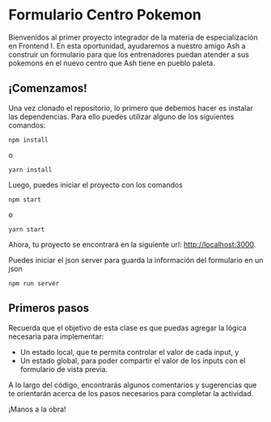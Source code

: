 # Formulario Centro Pokemon

Bienvenidos al primer proyecto integrador de la materia de especialización en
Frontend I. En esta oportunidad, ayudaremos a nuestro amigo Ash a construir un
formulario para que los entrenadores puedan atender a sus pokemons en el nuevo centro
que Ash tiene en pueblo paleta.

## ¡Comenzamos!

Una vez clonado el repositorio, lo primero que debemos hacer es instalar las dependencias.
Para ello puedes utilizar alguno de los siguientes comandos:

```
npm install
```

o

```
yarn install
```

Luego, puedes iniciar el proyecto con los comandos

```
npm start
```

o

```
yarn start
```

Ahora, tu proyecto se encontrará en la siguiente url: [http://localhost:3000](http://localhost:3000).

Puedes iniciar el json server para guarda la información del formulario en un json

```
npm run server
```

## Primeros pasos

Recuerda que el objetivo de esta clase es que puedas agregar la lógica necesaria para implementar:

-   Un estado local, que te permita controlar el valor de cada input, y
-   Un estado global, para poder compartir el valor de los inputs con el formulario
    de vista previa.

A lo largo del código, encontrarás algunos comentarios y sugerencias que te orientarán
acerca de los pasos necesarios para completar la actividad.

¡Manos a la obra!

